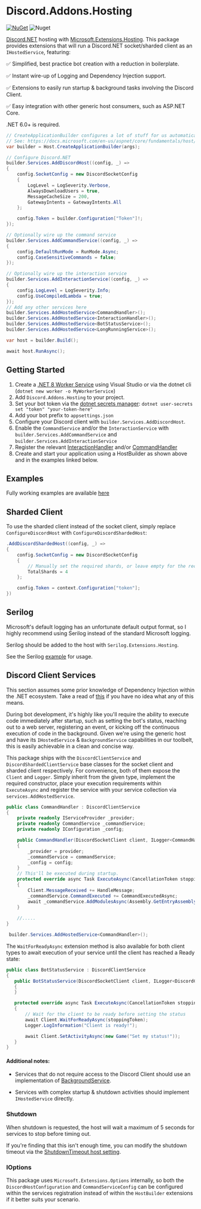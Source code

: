 # Discord.Addons.Hosting 
[![NuGet](https://img.shields.io/nuget/v/Discord.Addons.Hosting.svg?style=flat-square)](https://www.nuget.org/packages/Discord.Addons.Hosting)
![Nuget](https://img.shields.io/nuget/dt/Discord.Addons.Hosting?style=flat-square)

[Discord.NET](https://github.com/RogueException/Discord.Net) hosting with [Microsoft.Extensions.Hosting](https://docs.microsoft.com/en-us/aspnet/core/fundamentals/host/generic-host). 
This package provides extensions that will run a Discord.NET socket/sharded client as an `IHostedService`, featuring:

✅ Simplified, best practice bot creation with a reduction in boilerplate.

✅ Instant wire-up of Logging and Dependency Injection support.

✅ Extensions to easily run startup & background tasks involving the Discord Client.

✅ Easy integration with other generic host consumers, such as ASP.NET Core.

.NET  6.0+ is required.

```csharp
// CreateApplicationBuilder configures a lot of stuff for us automatically
// See: https://docs.microsoft.com/en-us/aspnet/core/fundamentals/host/generic-host
var builder = Host.CreateApplicationBuilder(args);

// Configure Discord.NET
builder.Services.AddDiscordHost((config, _) =>
{
    config.SocketConfig = new DiscordSocketConfig
    {
        LogLevel = LogSeverity.Verbose,
        AlwaysDownloadUsers = true,
        MessageCacheSize = 200,
        GatewayIntents = GatewayIntents.All
    };

    config.Token = builder.Configuration["Token"]!;
});

// Optionally wire up the command service
builder.Services.AddCommandService((config, _) =>
{
    config.DefaultRunMode = RunMode.Async;
    config.CaseSensitiveCommands = false;
});

// Optionally wire up the interaction service
builder.Services.AddInteractionService((config, _) =>
{
    config.LogLevel = LogSeverity.Info;
    config.UseCompiledLambda = true;
});
// Add any other services here
builder.Services.AddHostedService<CommandHandler>();
builder.Services.AddHostedService<InteractionHandler>();
builder.Services.AddHostedService<BotStatusService>();
builder.Services.AddHostedService<LongRunningService>();

var host = builder.Build();

await host.RunAsync();
```

## Getting Started

1. Create a [.NET 8 Worker Service](https://docs.microsoft.com/en-us/aspnet/core/fundamentals/host/hosted-services?view=aspnetcore-8.0&tabs=visual-studio#worker-service-template) using Visual Studio or via the dotnet cli (`dotnet new worker -o MyWorkerService`)
2. Add `Discord.Addons.Hosting` to your project.   
3. Set your bot token via the [dotnet secrets manager](https://docs.microsoft.com/en-us/aspnet/core/security/app-secrets?view=aspnetcore-8.0&tabs=windows#set-a-secret): `dotnet user-secrets set "token" "your-token-here"`
4. Add your bot prefix to `appsettings.json`
5. Configure your Discord client with `builder.Services.AddDiscordHost`.
6. Enable the `CommandService` and/or the `InteractionService` with `builder.Services.AddCommandService` and `builder.Services.AddInteractionService`
7. Register the relevant [InteractionHandler](https://github.com/Hawxy/Discord.Addons.Hosting/blob/master/Samples/SampleBotSimple/InteractionHandler.cs) and/or [CommandHandler](https://github.com/Hawxy/Discord.Addons.Hosting/blob/master/Samples/SampleBotSimple/CommandHandler.cs)
8. Create and start your application using a HostBuilder as shown above and in the examples linked below.

## Examples

Fully working examples are available [here](https://github.com/Hawxy/Discord.Addons.Hosting/tree/master/Samples)

## Sharded Client

To use the sharded client instead of the socket client, simply replace `ConfigureDiscordHost` with `ConfigureDiscordShardedHost`:
```csharp
.AddDiscordShardedHost((config, _) =>
{
    config.SocketConfig = new DiscordSocketConfig
    {
    	// Manually set the required shards, or leave empty for the recommended count
	    TotalShards = 4
    };

    config.Token = context.Configuration["token"];
})

```

## Serilog

Microsoft's default logging has an unfortunate default output format, so I highly recommend using Serilog instead of the standard Microsoft logging. 

Serilog should be added to the host with ```Serilog.Extensions.Hosting```. 

See the Serilog [example](https://github.com/Hawxy/Discord.Addons.Hosting/tree/master/Samples/SampleBotSerilog) for usage.

## Discord Client Services

This section assumes some prior knowledge of Dependency Injection within the .NET ecosystem. Take a read of [this](https://docs.microsoft.com/en-us/aspnet/core/fundamentals/dependency-injection) if you have no idea what any of this means.

During bot development, it's highly like you'll require the ability to execute code immediately after startup, such as setting the bot's status, reaching out to a web server, registering an event, or kicking off the continuous execution of code in the background. Given we're using the generic host and have its `IHostedService` & `BackgroundService` capabilities in our toolbelt, this is easily achievable in a clean and concise way. 

This package ships with the `DiscordClientService` and `DiscordShardedClientService` base classes for the socket client and sharded client respectively. For convenience, both of them expose the `Client` and `Logger`. Simply inherit from the given type, implement the required constructor, place your execution requirements within `ExecuteAsync` and register the service with your service collection via `services.AddHostedService`.

```csharp
public class CommandHandler : DiscordClientService
{
    private readonly IServiceProvider _provider;
    private readonly CommandService _commandService;
    private readonly IConfiguration _config;

    public CommandHandler(DiscordSocketClient client, ILogger<CommandHandler> logger,  IServiceProvider provider, CommandService commandService, IConfiguration config) : base(client, logger)
    {
        _provider = provider;
        _commandService = commandService;
        _config = config;
    }
    // This'll be executed during startup.
    protected override async Task ExecuteAsync(CancellationToken stoppingToken)
    {
        Client.MessageReceived += HandleMessage;
        _commandService.CommandExecuted += CommandExecutedAsync;
        await _commandService.AddModulesAsync(Assembly.GetEntryAssembly(), _provider);
    }
        
    //.....
}
```
```csharp
 builder.Services.AddHostedService<CommandHandler>();
```
 
 The `WaitForReadyAsync` extension method is also available for both client types to await execution of your service until the client has reached a Ready state:
 
 ```csharp
public class BotStatusService : DiscordClientService
{
    public BotStatusService(DiscordSocketClient client, ILogger<DiscordClientService> logger) : base(client, logger)
    {
    }

    protected override async Task ExecuteAsync(CancellationToken stoppingToken)
    {
    	// Wait for the client to be ready before setting the status
        await Client.WaitForReadyAsync(stoppingToken);
        Logger.LogInformation("Client is ready!");

        await Client.SetActivityAsync(new Game("Set my status!"));
    }
}
```

#### Additional notes: 
- Services that do not require access to the Discord Client should use an implementation of [BackgroundService](https://docs.microsoft.com/en-us/dotnet/architecture/microservices/multi-container-microservice-net-applications/background-tasks-with-ihostedservice).

- Services with complex startup & shutdown activities should implement `IHostedService` directly.

### Shutdown

When shutdown is requested, the host will wait a maximum of 5 seconds for services to stop before timing out.

If you're finding that this isn't enough time, you can modify the shutdown timeout via the [ShutdownTimeout host setting](https://docs.microsoft.com/en-us/aspnet/core/fundamentals/host/generic-host?view=aspnetcore-8.0#shutdowntimeout).

### IOptions

This package uses `Microsoft.Extensions.Options` internally, so both the `DiscordHostConfiguration` and `CommandServiceConfig` can be configured within the services registration instead of within the `HostBuilder` extensions if it better suits your scenario.
